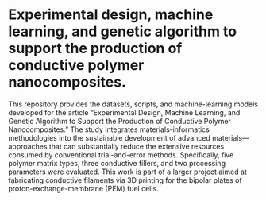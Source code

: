 # Experimental design, machine learning, and genetic algorithm to support the production of conductive polymer nanocomposites.

This repository provides the datasets, scripts, and machine-learning models developed for the article “Experimental Design, Machine Learning, and Genetic Algorithm to Support the Production of Conductive Polymer Nanocomposites.” The study integrates materials-informatics methodologies into the sustainable development of advanced materials—approaches that can substantially reduce the extensive resources consumed by conventional trial-and-error methods. Specifically, five polymer matrix types, three conductive fillers, and two processing parameters were evaluated. This work is part of a larger project aimed at fabricating conductive filaments via 3D printing for the bipolar plates of proton-exchange-membrane (PEM) fuel cells.
